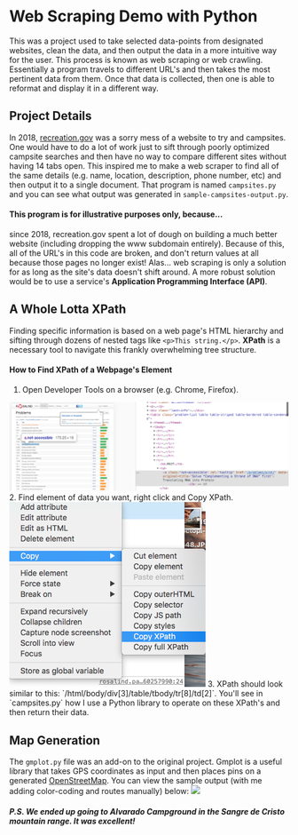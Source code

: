 # Web Scraping Demo with Python

This was a project used to take selected data-points from designated websites, clean the data, and then output the data in a more intuitive way for the user. This process is known as web scraping or web crawling. Essentially a program travels to different URL's and then takes the most pertinent data from them. Once that data is collected, then one is able to reformat and display it in a different way.

## Project Details
In 2018, [recreation.gov](https://www.recreation.gov/) was a sorry mess of a website to try and campsites. One would have to do a lot of work just to sift through poorly optimized campsite searches and then have no way to compare different sites without having 14 tabs open. This inspired me to make a web scraper to find all of the same details (e.g. name, location, description, phone number, etc) and then output it to a single document. That program is named `campsites.py` and you can see what output was generated in `sample-campsites-output.py`.

#### This program is for illustrative purposes only, because...
since 2018, recreation.gov spent a lot of dough on building a much better website (including dropping the www subdomain entirely). Because of this, all of the URL's in this code are broken, and don't return values at all because those pages no longer exist! Alas... web scraping is only a solution for as long as the site's data doesn't shift around. A more robust solution would be to use a service's **Application Programming Interface (API)**.

## A Whole Lotta XPath
Finding specific information is based on a web page's HTML hierarchy and sifting through dozens of nested tags like `<p>This string.</p>`. **XPath** is a necessary tool to navigate this frankly overwhelming tree structure.

#### How to Find XPath of a Webpage's Element
1. Open Developer Tools on a browser (e.g. Chrome, Firefox).
<img src="./pics/dev-tools.png">
2. Find element of data you want, right click and Copy XPath.
<img src="./pics/xpath.png">
3. XPath should look similar to this: `/html/body/div[3]/table/tbody/tr[8]/td[2]`. You'll see in `campsites.py` how I use a Python library to operate on these XPath's and then return their data.

## Map Generation
The `gmplot.py` file was an add-on to the original project. Gmplot is a useful library that takes GPS coordinates as input and then places pins on a generated [OpenStreetMap](https://www.openstreetmap.org/). You can view the sample output (with me adding color-coding and routes manually) below:
<img src="./pics/sample-gmplot-output.png">


##### P.S. We ended up going to Alvarado Campground in the Sangre de Cristo mountain range. It was excellent!
